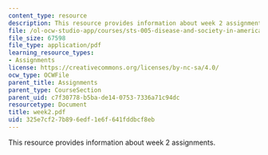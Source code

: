 ```yaml
---
content_type: resource
description: This resource provides information about week 2 assignments.
file: /ol-ocw-studio-app/courses/sts-005-disease-and-society-in-america-fall-2005/325e7cf27b896edf1e6f641fddbcf8eb_week2.pdf
file_size: 67598
file_type: application/pdf
learning_resource_types:
- Assignments
license: https://creativecommons.org/licenses/by-nc-sa/4.0/
ocw_type: OCWFile
parent_title: Assignments
parent_type: CourseSection
parent_uid: c7f30778-b5ba-de14-0753-7336a71c94dc
resourcetype: Document
title: week2.pdf
uid: 325e7cf2-7b89-6edf-1e6f-641fddbcf8eb
---
```

This resource provides information about week 2 assignments.